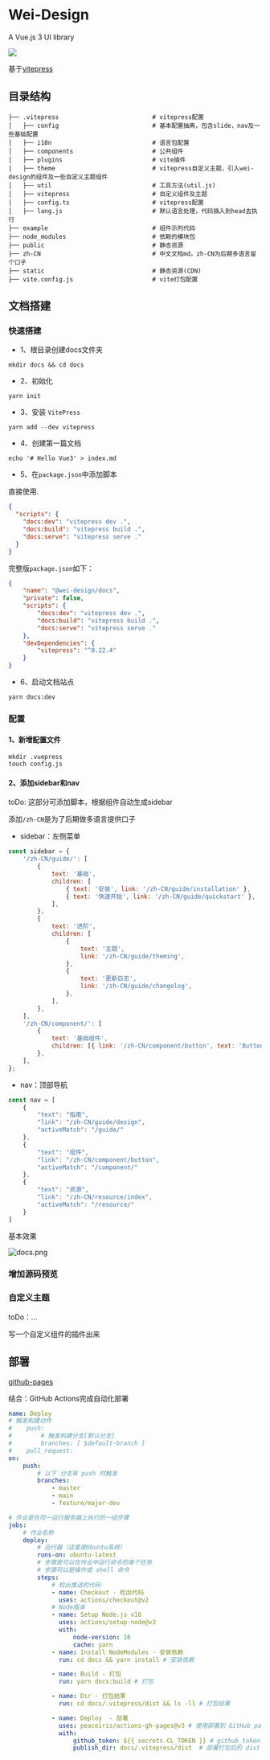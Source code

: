 # Wei-Design

A Vue.js 3 UI library

<p>
  <a href="http://commitizen.github.io/cz-cli">
    <img src="https://img.shields.io/badge/commitizen-friendly-brightgreen.svg">
  </a>
  <br>
</p>

基于[vitepress](https://vitepress.vuejs.org/)

## 目录结构

```
├── .vitepress                          # vitepress配置
│   ├── config                          # 基本配置抽离，包含slide，nav及一些基础配置
│   ├── i18n                            # 语言包配置
│   ├── components                      # 公共组件
│   ├── plugins                         # vite插件
|   ├── theme                           # vitepress自定义主题，引入wei-design的组件及一些自定义主题组件
│   ├── util                            # 工具方法(util.js)
│   ├── vitepress                       # 自定义组件及主题
│   ├── config.ts                       # vitepress配置
│   ├── lang.js                         # 默认语言处理，代码插入到head去执行
├── example                             # 组件示列代码
├── node_modules                        # 依赖的模块包
├── public                              # 静态资源
├── zh-CN                               # 中文文档md，zh-CN为后期多语言留个口子
├── static                              # 静态资源(CDN)
├── vite.config.js                      # vite打包配置
```

## 文档搭建

### 快速搭建

- 1、根目录创建docs文件夹

```shell
mkdir docs && cd docs
```

- 2、初始化

```shell
yarn init
```

- 3、安装 `VitePress`

```shell
yarn add --dev vitepress
```

- 4、创建第一篇文档

```shell
echo '# Hello Vue3' > index.md
```

- 5、在`package.json`中添加脚本

直接使用.

```json
{
  "scripts": {
    "docs:dev": "vitepress dev .",
    "docs:build": "vitepress build .",
    "docs:serve": "vitepress serve ."
  }
}
```

完整版`package.json`如下：

```json
{
    "name": "@wei-design/docs",
    "private": false,
    "scripts": {
        "docs:dev": "vitepress dev .",
        "docs:build": "vitepress build .",
        "docs:serve": "vitepress serve ."
    },
    "devDependencies": {
        "vitepress": "^0.22.4"
    }
}
```

- 6、启动文档站点

```shell
yarn docs:dev
```

### 配置

#### 1、新增配置文件

```shell
mkdir .vuepress
touch config.js  
```

#### 2、添加sidebar和nav

toDo: 这部分可添加脚本，根据组件自动生成sidebar

添加`/zh-CN`是为了后期做多语言提供口子

- sidebar：左侧菜单

```javascript
const sidebar = {
    '/zh-CN/guide/': [
        {
            text: '基础',
            children: [
                { text: '安装', link: '/zh-CN/guide/installation' },
                { text: '快速开始', link: '/zh-CN/guide/quickstart' },
            ],
        },
        {
            text: '进阶',
            children: [
                {
                    text: '主题',
                    link: '/zh-CN/guide/theming',
                },
                {
                    text: '更新日志',
                    link: '/zh-CN/guide/changelog',
                },
            ],
        },
    ],
    '/zh-CN/component/': [
        {
            text: '基础组件',
            children: [{ link: '/zh-CN/component/button', text: 'Button' }],
        },
    ],
};
```

- nav：顶部导航

```javascript
const nav = [
    {
        "text": "指南",
        "link": "/zh-CN/guide/design",
        "activeMatch": "/guide/"
    },
    {
        "text": "组件",
        "link": "/zh-CN/component/button",
        "activeMatch": "/component/"
    },
    {
        "text": "资源",
        "link": "/zh-CN/resource/index",
        "activeMatch": "/resource/"
    }
]
```

基本效果

![docs.png](../static/docs.png)


### 增加源码预览



### 自定义主题

toDo：...

写一个自定义组件的插件出来

## 部署

[github-pages](https://vitepress.vuejs.org/guide/deploying.html#github-pages)

结合：GitHub Actions完成自动化部署

```yaml
name: Deploy
# 触发构建动作
#    push:
#        # 触发构建分支[默认分支]
#        branches: [ $default-branch ]
#    pull_request:
on:
    push:
        # 以下 分支有 push 时触发
        branches:
            - master
            - main
            - feature/major-dev

# 作业是在同一运行服务器上执行的一组步骤
jobs:
    # 作业名称
    deploy:
        # 运行器（这里是Ubuntu系统）
        runs-on: ubuntu-latest
        # 步骤是可以在作业中运行命令的单个任务
        # 步骤可以是操作或 shell 命令
        steps:
            # 检出推送的代码
            - name: Checkout - 检出代码
              uses: actions/checkout@v2
            # Node版本
            - name: Setup Node.js v16
              uses: actions/setup-node@v3
              with:
                  node-version: 16
                  cache: yarn
            - name: Install NodeModules - 安装依赖
              run: cd docs && yarn install # 安装依赖

            - name: Build - 打包
              run: yarn docs:build # 打包

            - name: Dir - 打包结果
              run: cd docs/.vitepress/dist && ls -ll # 打包结果

            - name: Deploy  - 部署
              uses: peaceiris/actions-gh-pages@v3 # 使用部署到 GitHub pages 的 action
              with:
                  github_token: ${{ secrets.CL_TOKEN }} # github_token，仓库secrets配置
                  publish_dir: docs/.vitepress/dist  # 部署打包后的 dist 目录
```
